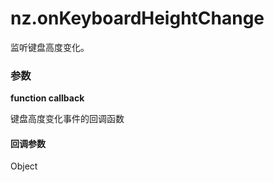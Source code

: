 # nz.onKeyboardHeightChange

监听键盘高度变化。

### 参数

**function callback**

键盘高度变化事件的回调函数

#### 回调参数

Object

<Results :data="results" />

<script setup>
const results = [
  {
    name: 'height',
    type: 'number',
    desc: "键盘高度",
    version: '0.1.0',
  },
]
</script>
